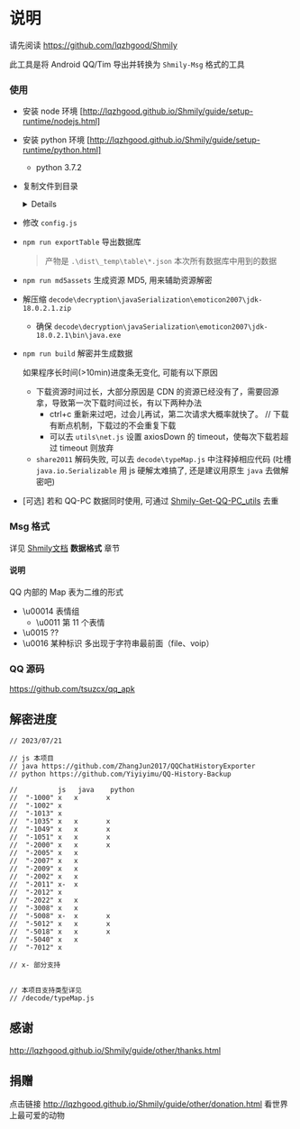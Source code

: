 # 说明

请先阅读 https://github.com/lqzhgood/Shmily

此工具是将 Android QQ/Tim 导出并转换为 `Shmily-Msg` 格式的工具

### 使用

-   安装 node 环境 [http://lqzhgood.github.io/Shmily/guide/setup-runtime/nodejs.html]
-   安装 python 环境 [http://lqzhgood.github.io/Shmily/guide/setup-runtime/python.html]
    -   python 3.7.2
-   复制文件到目录
    <details>

    -   数据库
        -   数据库 `input\data\databases`
            -   QQ
                -   /data/data/com.tencent.mobileqq/databases/
            -   Tim
                -   /data/data/com.tencent.tim/databases/
        -   秘钥 `input\data\files\kc` <-- 这是个文件
            -   QQ
                -   /data/data/com.tencent.mobileqq/files/kc
            -   Tim
                -   /data/data/com.tencent.tim/files/kc
    -   资源文件 `input\assets`
        -   表情 `input\assets\.emotionsm`
            -   QQ
                -   /tencent/MobileQQ/.emotionsm
                -   /Android/data/com.tencent.mobileqq/Tencent/MobileQQ/.emotionsm
            -   Tim
                -   /tencent/Tim/.emotionsm
                -   /Android/data/com.tencent.tim/Tencent/Tim/.emotionsm
        -   图片 `input\assets\chatpic`
            -   QQ
                -   /Android/data/com.tencent.mobileqq/Tencent/MobileQQ/chatpic
            -   Tim
                -   /Android/data/com.tencent.tim/Tencent/Tim/chatpic
        -   语音 `input\assets\ptt`
            -   qq
                -   /Android/data/com.tencent.mobileqq/Tencent/MobileQQ/${QQ 号}/ptt
            -   Tim
                -   /tencent/Tim/${QQ 号}/ptt
                -   /Android/data/com.tencent.tim/Tencent/Tim/${QQ 号}/ptt
        -   文件 `input\assets\file`
            -   QQ
                -   /Android/data/com.tencent.mobileqq/Tencent/QQfile_recv
            -   TIM
                -   /Android/data/com.tencent.tim/Tencent/TIMfile_recv
        -   视频 `input\assets\video`
            -   Tim
                -   /tencent/Tim/shortvideo
                -   /Android/data/com.tencent.tim/Tencent/Tim/shortvideo
        -   其他 `input\assets\other`
            -   /tencent
            -   QQ /Android/data/com.tencent.mobileqq
            -   Tim /Android/data/com.tencent.tim
            -   所有你认为和聊天记录有关的文件
            -   如果找不到文件会,从这里面尽可能的 MD5 或者 文件名 去匹配

    </details>

-   修改 `config.js`
-   `npm run exportTable` 导出数据库
    > 产物是 `.\dist\_temp\table\*.json` 本次所有数据库中用到的数据
-   `npm run md5assets` 生成资源 MD5, 用来辅助资源解密
-   解压缩 `decode\decryption\javaSerialization\emoticon2007\jdk-18.0.2.1.zip`
    -   确保 `decode\decryption\javaSerialization\emoticon2007\jdk-18.0.2.1\bin\java.exe`
-   `npm run build` 解密并生成数据

    如果程序长时间(>10min)进度条无变化, 可能有以下原因

    -   下载资源时间过长，大部分原因是 CDN 的资源已经没有了，需要回源拿，导致第一次下载时间过长，有以下两种办法
        -   ctrl+c 重新来过吧，过会儿再试，第二次请求大概率就快了。 // 下载有断点机制，下载过的不会重复下载
        -   可以去 `utils\net.js` 设置 axiosDown 的 timeout，使每次下载若超过 timeout 则放弃
    -   `share2011` 解码失败, 可以去 `decode\typeMap.js` 中注释掉相应代码 (吐槽 ` java.io.Serializable` 用 js 硬解太难搞了, 还是建议用原生 `java` 去做解密吧)

    
-   [可选] 若和 QQ-PC 数据同时使用, 可通过 [Shmily-Get-QQ-PC_utils](https://github.com/lqzhgood/Shmily-Get-QQ-PC_utils) 去重

### Msg 格式

详见 [Shmily文档](http://lqzhgood.github.io/Shmily) __数据格式__ 章节

#### 说明

QQ 内部的 Map 表为二维的形式

-   \u00014 表情组
    -   \u0011 第 11 个表情
-   \u0015 ??
-   \u0016 某种标识 多出现于字符串最前面（file、voip）

### QQ 源码

https://github.com/tsuzcx/qq_apk

## 解密进度

```
// 2023/07/21

// js 本项目
// java https://github.com/ZhangJun2017/QQChatHistoryExporter
// python https://github.com/Yiyiyimu/QQ-History-Backup

//          js   java    python
//  "-1000" x   x       x
//  "-1002" x
//  "-1013" x
//  "-1035" x   x       x
//  "-1049" x   x       x
//  "-1051" x   x       x
//  "-2000" x   x       x
//  "-2005" x   x
//  "-2007" x   x
//  "-2009" x   x
//  "-2002" x   x
//  "-2011" x-  x
//  "-2012" x
//  "-2022" x   x
//  "-3008" x   x
//  "-5008" x-  x       x
//  "-5012" x   x       x
//  "-5018" x   x       x
//  "-5040" x   x
//  "-7012" x    

// x- 部分支持


// 本项目支持类型详见
// /decode/typeMap.js

```

## 感谢

http://lqzhgood.github.io/Shmily/guide/other/thanks.html

## 捐赠

点击链接 http://lqzhgood.github.io/Shmily/guide/other/donation.html 看世界上最可爱的动物
